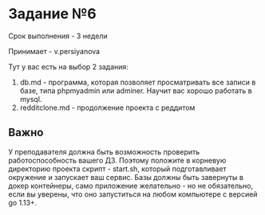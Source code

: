 # Задание №6

Срок выполнения - 3 недели

Принимает - v.persiyanova

Тут у вас есть на выбор 2 задания:

1) db.md - программа, которая позволяет просматривать все записи в базе, типа phpmyadmin или adminer. Научит вас хорошо работать в mysql.
2) redditclone.md - продолжение проекта с реддитом

## Важно

У преподавателя должна быть возможность проверить работоспособность вашего ДЗ.
Поэтому положите в корневую директорию проекта скрипт - start.sh, который подготавливает окружение и запускает ваш сервис.
Базы должны быть завернуты в докер контейнеры, само приложение желательно - но не обязательно,
если вы уверены, что оно запуститься на любом компьютере с версией go 1.13+.
